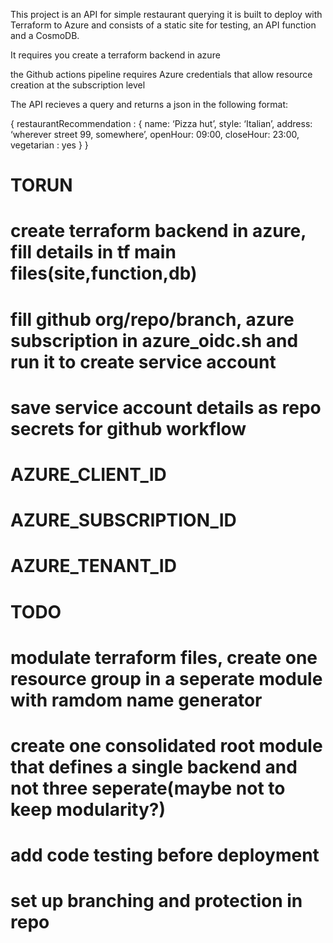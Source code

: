 This project is an API for simple restaurant querying
it is built to deploy with Terraform to Azure and consists of a static site for testing, an API function and a CosmoDB.

It requires you create a terraform backend in azure

the Github actions pipeline requires Azure credentials that allow resource creation at the subscription level

The API recieves a query and returns a json in the following format:

{
restaurantRecommendation :
    {
    name: ‘Pizza hut’,
    style: ‘Italian’,
    address: ‘wherever street 99, somewhere’,
    openHour: 09:00,
    closeHour: 23:00,
    vegetarian : yes
    }
}

# TORUN
# create terraform backend in azure, fill details in tf main files(site,function,db)
# fill github org/repo/branch, azure subscription in azure_oidc.sh and run it to create service account
# save service account details as repo secrets for github workflow
# AZURE_CLIENT_ID
# AZURE_SUBSCRIPTION_ID
# AZURE_TENANT_ID

# TODO
# modulate terraform files, create one resource group in a seperate module with ramdom name generator
# create one consolidated root module that defines a single backend and not three seperate(maybe not to keep modularity?)
# add code testing before deployment
# set up branching and protection in repo